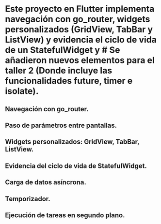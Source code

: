 # Este proyecto en Flutter implementa navegación con go_router, widgets personalizados (GridView, TabBar y ListView) y evidencia el ciclo de vida de un StatefulWidget y # Se añadieron nuevos elementos para el taller 2 (Donde incluye las funcionalidades future, timer e isolate).

## Navegación con go_router.
## Paso de parámetros entre pantallas.
## Widgets personalizados: GridView, TabBar, ListView.
## Evidencia del ciclo de vida de StatefulWidget.

## Carga de datos asíncrona.
## Temporizador.
## Ejecución de tareas en segundo plano.